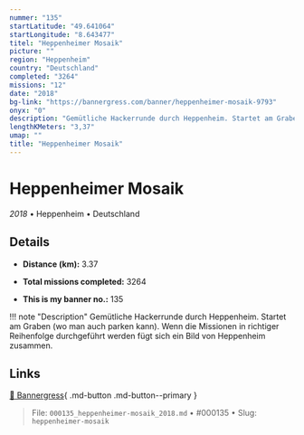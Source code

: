 ```yaml
---
nummer: "135"
startLatitude: "49.641064"
startLongitude: "8.643477"
titel: "Heppenheimer Mosaik"
picture: ""
region: "Heppenheim"
country: "Deutschland"
completed: "3264"
missions: "12"
date: "2018"
bg-link: "https://bannergress.com/banner/heppenheimer-mosaik-9793"
onyx: "0"
description: "Gemütliche Hackerrunde durch Heppenheim. Startet am Graben (wo man auch parken kann). \nWenn die Missionen in richtiger Reihenfolge durchgeführt werden fügt sich ein Bild von Heppenheim zusammen."
lengthKMeters: "3,37"
umap: ""
title: "Heppenheimer Mosaik"
---
```

# Heppenheimer Mosaik

*2018* • Heppenheim • Deutschland



## Details
- **Distance (km):** 3.37

- **Total missions completed:** 3264
- **This is my banner no.:** 135


!!! note "Description"
    Gemütliche Hackerrunde durch Heppenheim. Startet am Graben (wo man auch parken kann). 
Wenn die Missionen in richtiger Reihenfolge durchgeführt werden fügt sich ein Bild von Heppenheim zusammen.



## Links
[🔗 Bannergress](https://bannergress.com/banner/heppenheimer-mosaik-9793){ .md-button .md-button--primary }



> File: `000135_heppenheimer-mosaik_2018.md` • #000135 • Slug: `heppenheimer-mosaik`

